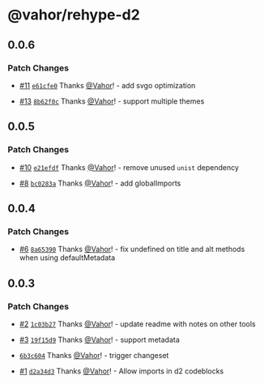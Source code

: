 # @vahor/rehype-d2

## 0.0.6

### Patch Changes

- [#11](https://github.com/Vahor/rehype-d2/pull/11) [`e61cfe0`](https://github.com/Vahor/rehype-d2/commit/e61cfe03b0748c77e32fd86dcfe211919d04a1eb) Thanks [@Vahor](https://github.com/Vahor)! - add svgo optimization

- [#13](https://github.com/Vahor/rehype-d2/pull/13) [`8b62f0c`](https://github.com/Vahor/rehype-d2/commit/8b62f0c6ba51207e2e463274fa1f91672bab3934) Thanks [@Vahor](https://github.com/Vahor)! - support multiple themes

## 0.0.5

### Patch Changes

- [#10](https://github.com/Vahor/rehype-d2/pull/10) [`e21efdf`](https://github.com/Vahor/rehype-d2/commit/e21efdfe42be946abb3c0e77775e6ec88c8b4a4e) Thanks [@Vahor](https://github.com/Vahor)! - remove unused `unist` dependency

- [#8](https://github.com/Vahor/rehype-d2/pull/8) [`bc0283a`](https://github.com/Vahor/rehype-d2/commit/bc0283aaaf9f1d6c8ac0994f176e1a7ccaa9f091) Thanks [@Vahor](https://github.com/Vahor)! - add globalImports

## 0.0.4

### Patch Changes

- [#6](https://github.com/Vahor/rehype-d2/pull/6) [`8a65390`](https://github.com/Vahor/rehype-d2/commit/8a65390ed07f917da86b249e7f1d2b2d5e946345) Thanks [@Vahor](https://github.com/Vahor)! - fix undefined on title and alt methods when using defaultMetadata

## 0.0.3

### Patch Changes

- [#2](https://github.com/Vahor/rehype-d2/pull/2) [`1c03b27`](https://github.com/Vahor/rehype-d2/commit/1c03b274690aa4be8edf01b9be3ee545b0493034) Thanks [@Vahor](https://github.com/Vahor)! - update readme with notes on other tools

- [#3](https://github.com/Vahor/rehype-d2/pull/3) [`19f15d9`](https://github.com/Vahor/rehype-d2/commit/19f15d92ab71448b1028cec6cc3836ae0e6945a3) Thanks [@Vahor](https://github.com/Vahor)! - support metadata

- [`6b3c604`](https://github.com/Vahor/rehype-d2/commit/6b3c60477642273f1a997c5aca3f8fda08c31c20) Thanks [@Vahor](https://github.com/Vahor)! - trigger changeset

- [#1](https://github.com/Vahor/rehype-d2/pull/1) [`d2a34d3`](https://github.com/Vahor/rehype-d2/commit/d2a34d300ae0fd3a0e49c40189a61d353a40ded3) Thanks [@Vahor](https://github.com/Vahor)! - Allow imports in d2 codeblocks
